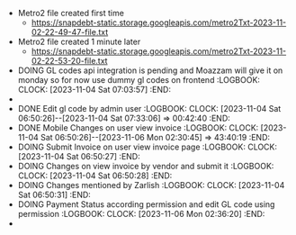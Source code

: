 - Metro2 file created first time
	- https://snapdebt-static.storage.googleapis.com/metro2Txt-2023-11-02-22-49-47-file.txt
- Metro2 file created 1 minute later
	- https://snapdebt-static.storage.googleapis.com/metro2Txt-2023-11-02-22-53-20-file.txt
- DOING GL codes api integration is pending and Moazzam will give it on monday so for now use dummy gl codes on frontend
  :LOGBOOK:
  CLOCK: [2023-11-04 Sat 07:03:57]
  :END:
-
- DONE Edit gl code by admin user
  :LOGBOOK:
  CLOCK: [2023-11-04 Sat 06:50:26]--[2023-11-04 Sat 07:33:06] =>  00:42:40
  :END:
- DONE Mobile Changes on user view invoice
  :LOGBOOK:
  CLOCK: [2023-11-04 Sat 06:50:26]--[2023-11-06 Mon 02:30:45] =>  43:40:19
  :END:
- DOING Submit Invoice on user view invoice page
  :LOGBOOK:
  CLOCK: [2023-11-04 Sat 06:50:27]
  :END:
- DOING Changes on view invoice by vendor and submit it
  :LOGBOOK:
  CLOCK: [2023-11-04 Sat 06:50:28]
  :END:
- DOING Changes mentioned by Zarlish
  :LOGBOOK:
  CLOCK: [2023-11-04 Sat 06:50:31]
  :END:
- DOING Payment Status according permission and edit GL code using permission
  :LOGBOOK:
  CLOCK: [2023-11-06 Mon 02:36:20]
  :END:
-